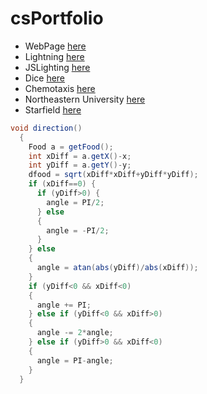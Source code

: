 # csPortfolio

* WebPage [here](https://votoa.github.io/VotoTestWebPage/Testpage.html)
* Lightning [here](https://votoa.github.io/lightning2/)
* JSLighting [here](https://votoa.github.io/lightning2/LightningP5/index.html)
* Dice [here](https://votoa.github.io/dice3/)
* Chemotaxis [here](https://votoa.github.io/chemotaxis4/)
* Northeastern University [here](https://docs.google.com/presentation/d/e/2PACX-1vRSWhHeVxREhqrWZYRBTPLhoSAa4oWYVoTR_yrK4-zmqprpj5gXilt8YTGcdqJFN1u6k2PypLda1qIM/pub?start=true&loop=true&delayms=15000)
* Starfield [here](https://votoa.github.io/starfield5)

```Java
void direction()
  {
    Food a = getFood();
    int xDiff = a.getX()-x;
    int yDiff = a.getY()-y;
    dfood = sqrt(xDiff*xDiff+yDiff*yDiff);
    if (xDiff==0) {
      if (yDiff>0) {
        angle = PI/2;
      } else
      {
        angle = -PI/2;
      }
    } else
    {
      angle = atan(abs(yDiff)/abs(xDiff));
    }
    if (yDiff<0 && xDiff<0)
    {
      angle += PI;
    } else if (yDiff<0 && xDiff>0)
    {
      angle -= 2*angle;
    } else if (yDiff>0 && xDiff<0)
    {
      angle = PI-angle;
    }
  }
```
